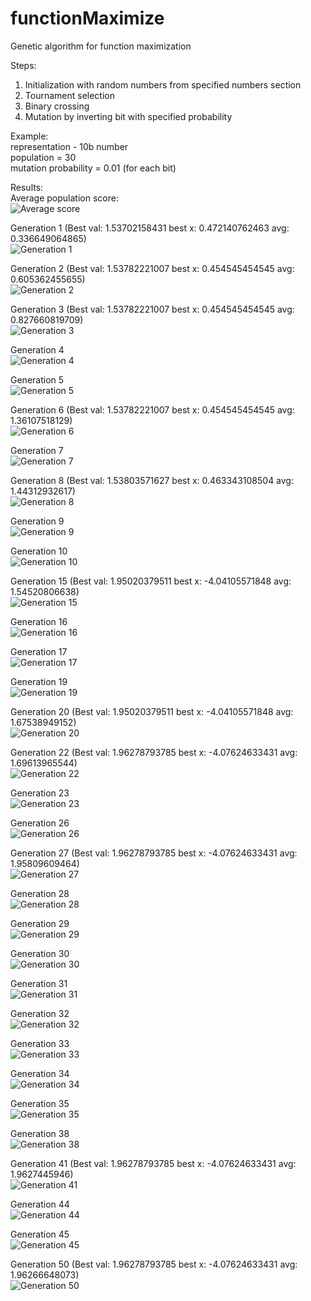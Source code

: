 # functionMaximize
Genetic algorithm for function maximization

Steps:
  1. Initialization with random numbers from specified numbers section
  2. Tournament selection
  3. Binary crossing
  4. Mutation by inverting bit with specified probability

Example:  
  representation - 10b number  
  population = 30  
  mutation probability = 0.01 (for each bit)  
    
Results:  
  Average population score:  
  ![Average score](https://github.com/bartas28/functionMaximize/blob/master/results/averages.png)  
  
  Generation 1 (Best val: 1.53702158431 best x: 0.472140762463 avg: 0.336649064865)   
  ![Generation 1](https://github.com/bartas28/functionMaximize/blob/master/results/gen1.png)  
  
  Generation 2 (Best val: 1.53782221007 best x: 0.454545454545 avg: 0.605362455655)  
  ![Generation 2](https://github.com/bartas28/functionMaximize/blob/master/results/gen2.png)  
  
  Generation 3 (Best val: 1.53782221007 best x: 0.454545454545 avg: 0.827660819709)  
  ![Generation 3](https://github.com/bartas28/functionMaximize/blob/master/results/gen3.png)  
  
  Generation 4  
  ![Generation 4](https://github.com/bartas28/functionMaximize/blob/master/results/gen4.png)  
  
  Generation 5  
  ![Generation 5](https://github.com/bartas28/functionMaximize/blob/master/results/gen5.png) 
  
  Generation 6 (Best val: 1.53782221007 best x: 0.454545454545 avg: 1.36107518129)  
  ![Generation 6](https://github.com/bartas28/functionMaximize/blob/master/results/gen6.png)  
  
  Generation 7  
  ![Generation 7](https://github.com/bartas28/functionMaximize/blob/master/results/gen7.png)  
  
  Generation 8 (Best val: 1.53803571627 best x: 0.463343108504 avg: 1.44312932617)  
  ![Generation 8](https://github.com/bartas28/functionMaximize/blob/master/results/gen8.png)  
  
  Generation 9  
  ![Generation 9](https://github.com/bartas28/functionMaximize/blob/master/results/gen9.png)  
  
  Generation 10  
  ![Generation 10](https://github.com/bartas28/functionMaximize/blob/master/results/gen10.png)  
  
  Generation 15 (Best val: 1.95020379511 best x: -4.04105571848 avg: 1.54520806638)  
  ![Generation 15](https://github.com/bartas28/functionMaximize/blob/master/results/gen15.png)  
  
  Generation 16  
  ![Generation 16](https://github.com/bartas28/functionMaximize/blob/master/results/gen16.png)  
  
  Generation 17  
  ![Generation 17](https://github.com/bartas28/functionMaximize/blob/master/results/gen17.png)  
  
  Generation 19  
  ![Generation 19](https://github.com/bartas28/functionMaximize/blob/master/results/gen19.png)  
  
  Generation 20 (Best val: 1.95020379511 best x: -4.04105571848 avg: 1.67538949152)  
  ![Generation 20](https://github.com/bartas28/functionMaximize/blob/master/results/gen20.png)  
  
  Generation 22 (Best val: 1.96278793785 best x: -4.07624633431 avg: 1.69613965544)  
  ![Generation 22](https://github.com/bartas28/functionMaximize/blob/master/results/gen22.png)  
  
  Generation 23  
  ![Generation 23](https://github.com/bartas28/functionMaximize/blob/master/results/gen23.png)  
  
  Generation 26  
  ![Generation 26](https://github.com/bartas28/functionMaximize/blob/master/results/gen26.png)  
  
  Generation 27 (Best val: 1.96278793785 best x: -4.07624633431 avg: 1.95809609464)  
  ![Generation 27](https://github.com/bartas28/functionMaximize/blob/master/results/gen27.png)  
  
  Generation 28  
  ![Generation 28](https://github.com/bartas28/functionMaximize/blob/master/results/gen28.png)  
  
  Generation 29  
  ![Generation 29](https://github.com/bartas28/functionMaximize/blob/master/results/gen29.png)  
  
  Generation 30  
  ![Generation 30](https://github.com/bartas28/functionMaximize/blob/master/results/gen30.png)  
  
  Generation 31  
  ![Generation 31](https://github.com/bartas28/functionMaximize/blob/master/results/gen31.png)  
  
  Generation 32  
  ![Generation 32](https://github.com/bartas28/functionMaximize/blob/master/results/gen32.png)  
  
  Generation 33  
  ![Generation 33](https://github.com/bartas28/functionMaximize/blob/master/results/gen33.png)  
  
  Generation 34  
  ![Generation 34](https://github.com/bartas28/functionMaximize/blob/master/results/gen34.png)  
  
  Generation 35  
  ![Generation 35](https://github.com/bartas28/functionMaximize/blob/master/results/gen35.png)  
  
  Generation 38  
  ![Generation 38](https://github.com/bartas28/functionMaximize/blob/master/results/gen38.png)  
  
  Generation 41 (Best val: 1.96278793785 best x: -4.07624633431 avg: 1.9627445946)  
  ![Generation 41](https://github.com/bartas28/functionMaximize/blob/master/results/gen41.png)  
  
  Generation 44  
  ![Generation 44](https://github.com/bartas28/functionMaximize/blob/master/results/gen44.png)  
  
  Generation 45  
  ![Generation 45](https://github.com/bartas28/functionMaximize/blob/master/results/gen45.png)  
  
  Generation 50 (Best val: 1.96278793785 best x: -4.07624633431 avg: 1.96266648073)  
  ![Generation 50](https://github.com/bartas28/functionMaximize/blob/master/results/gen50.png)  
  
